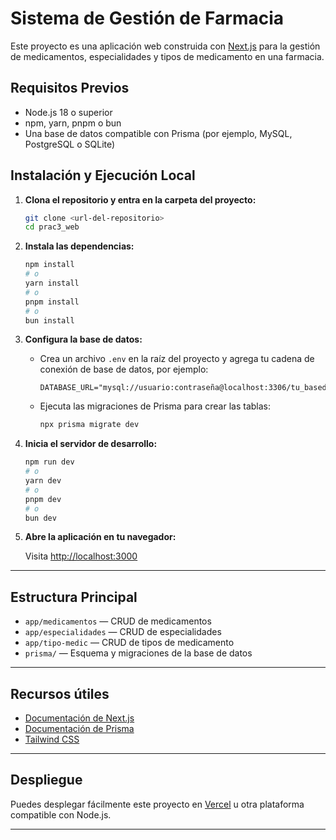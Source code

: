 # Sistema de Gestión de Farmacia

Este proyecto es una aplicación web construida con [Next.js](https://nextjs.org) para la gestión de medicamentos, especialidades y tipos de medicamento en una farmacia.

## Requisitos Previos

- Node.js 18 o superior
- npm, yarn, pnpm o bun
- Una base de datos compatible con Prisma (por ejemplo, MySQL, PostgreSQL o SQLite)

## Instalación y Ejecución Local

1. **Clona el repositorio y entra en la carpeta del proyecto:**

   ```bash
   git clone <url-del-repositorio>
   cd prac3_web
   ```

2. **Instala las dependencias:**

   ```bash
   npm install
   # o
   yarn install
   # o
   pnpm install
   # o
   bun install
   ```

3. **Configura la base de datos:**

   - Crea un archivo `.env` en la raíz del proyecto y agrega tu cadena de conexión de base de datos, por ejemplo:
     ```
     DATABASE_URL="mysql://usuario:contraseña@localhost:3306/tu_basededatos"
     ```
   - Ejecuta las migraciones de Prisma para crear las tablas:
     ```bash
     npx prisma migrate dev
     ```

4. **Inicia el servidor de desarrollo:**

   ```bash
   npm run dev
   # o
   yarn dev
   # o
   pnpm dev
   # o
   bun dev
   ```

5. **Abre la aplicación en tu navegador:**

   Visita [http://localhost:3000](http://localhost:3000)

---

## Estructura Principal

- `app/medicamentos` — CRUD de medicamentos
- `app/especialidades` — CRUD de especialidades
- `app/tipo-medic` — CRUD de tipos de medicamento
- `prisma/` — Esquema y migraciones de la base de datos

---

## Recursos útiles

- [Documentación de Next.js](https://nextjs.org/docs)
- [Documentación de Prisma](https://www.prisma.io/docs)
- [Tailwind CSS](https://tailwindcss.com/)

---

## Despliegue

Puedes desplegar fácilmente este proyecto en [Vercel](https://vercel.com/) u otra plataforma compatible con Node.js.

---
